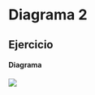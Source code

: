 # Diagrama 2
## Ejercicio 
#### Diagrama
![](https://gyazo.com/da0eb10bcc6fd5574d299a788c9d52e7.png)
